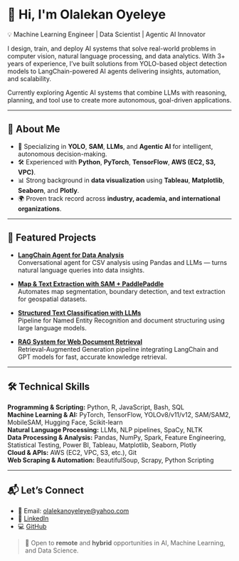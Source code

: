 # 👋 Hi, I'm Olalekan Oyeleye

💡 Machine Learning Engineer | Data Scientist | Agentic AI Innovator

I design, train, and deploy AI systems that solve real-world problems in computer vision, natural language processing, and data analytics. With 3+ years of experience, I’ve built solutions from YOLO-based object detection models to LangChain-powered AI agents delivering insights, automation, and scalability.

Currently exploring Agentic AI systems that combine LLMs with reasoning, planning, and tool use to create more autonomous, goal-driven applications.

---

## 🚀 About Me
- 🎯 Specializing in **YOLO**, **SAM**, **LLMs**, and **Agentic AI** for intelligent, autonomous decision-making.
- 🛠 Experienced with **Python**, **PyTorch**, **TensorFlow**, **AWS (EC2, S3, VPC)**.
- 📊 Strong background in **data visualization** using **Tableau**, **Matplotlib**, **Seaborn**, and **Plotly**.
- 🌍 Proven track record across **industry, academia, and international organizations**.

---

## 🧩 Featured Projects
- [**LangChain Agent for Data Analysis**](https://github.com/Consolelives/Data-Analyst-Assistant-Using-a-LLM-Agent)  
  Conversational agent for CSV analysis using Pandas and LLMs — turns natural language queries into data insights.

- [**Map & Text Extraction with SAM + PaddlePaddle**](https://github.com/Consolelives/Map-Seg-Paddle-Linker)  
  Automates map segmentation, boundary detection, and text extraction for geospatial datasets.

- [**Structured Text Classification with LLMs**](https://github.com/Consolelives/Structured-Text-Classification-with-Large-Language-Models)  
  Pipeline for Named Entity Recognition and document structuring using large language models.

- [**RAG System for Web Document Retrieval**](https://github.com/Consolelives/Retrieval-Augmented-Generation-RAG-System-for-Web-Document-Retrieval)  
  Retrieval-Augmented Generation pipeline integrating LangChain and GPT models for fast, accurate knowledge retrieval.

---

## 🛠 Technical Skills
**Programming & Scripting:** Python, R, JavaScript, Bash, SQL  
**Machine Learning & AI:** PyTorch, TensorFlow, YOLOv8/v11/v12, SAM/SAM2, MobileSAM, Hugging Face, Scikit-learn  
**Natural Language Processing:** LLMs, NLP pipelines, SpaCy, NLTK  
**Data Processing & Analysis:** Pandas, NumPy, Spark, Feature Engineering, Statistical Testing, Power BI, Tableau, Matplotlib, Seaborn, Plotly  
**Cloud & APIs:** AWS (EC2, VPC, S3, etc.), Git  
**Web Scraping & Automation:** BeautifulSoup, Scrapy, Python Scripting

---

## 📬 Let’s Connect
- 📧 Email: olalekanoyeleye@yahoo.com  
- 💼 [LinkedIn](https://www.linkedin.com/in/olalekanoyeleye/)  
- 💻 [GitHub](https://github.com/lekanOyeleye)   

> 💬 Open to **remote** and **hybrid** opportunities in AI, Machine Learning, and Data Science.

<!--
**lekanOyeleye/lekanOyeleye** is a ✨ _special_ ✨ repository because its `README.md` (this file) appears on your GitHub profile.

Here are some ideas to get you started:

- 🔭 I’m currently working on ...
- 🌱 I’m currently learning ...
- 👯 I’m looking to collaborate on ...
- 🤔 I’m looking for help with ...
- 💬 Ask me about ...
- 📫 How to reach me: ...
- 😄 Pronouns: ...
- ⚡ Fun fact: ...
-->
